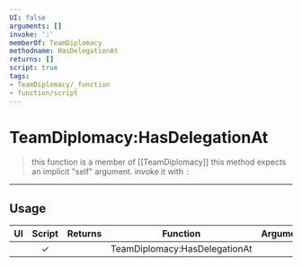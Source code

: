 ```yaml
---
UI: false
arguments: []
invoke: ':'
memberOf: TeamDiplomacy
methodname: HasDelegationAt
returns: []
script: true
tags:
- TeamDiplomacy/_function
- function/script
---
```

# TeamDiplomacy:HasDelegationAt
> this function is a member of [[TeamDiplomacy]]
> this method expects an implicit "self" argument. invoke it with `:`
-----
## Usage
|  UI | Script | Returns | Function | Arguments |
|:---:|:------:|-------:|:--------:|:---------|
| |✓||TeamDiplomacy:HasDelegationAt||
